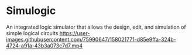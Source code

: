 # Simulogic
 An integrated logic simulator that allows the design, edit, and simulation of simple logical circuits
https://user-images.githubusercontent.com/75990647/158021771-d85e9ffa-324b-4724-a91a-43b3a073c7d7.mp4

